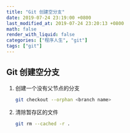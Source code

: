 ```yaml
---
title: "Git 创建空分支"
date: 2019-07-24 23:19:00 +0800
last_modified_at: 2019-07-24 23:20:13 +0800
math: false
render_with_liquid: false
categories: ["程序人生", "git"]
tags: ["git"]
---
```


## Git 创建空分支

1. 创建一个没有父节点的分支

    ```bash
    git checkout --orphan <branch name>
    ```

2. 清除暂存区的文件

    ```bash
    git rm --cached -r .
    ```
